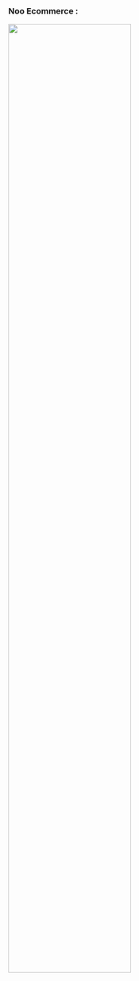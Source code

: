### Noo Ecommerce :
<img width="70%" src="https://user-images.githubusercontent.com/116510911/222525950-9d038def-dcac-4a87-8033-67b0a8c6d2ce.gif"/>
